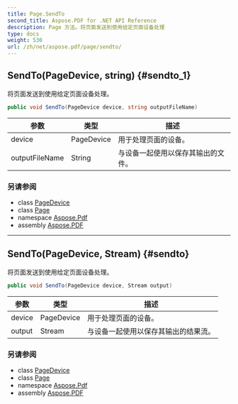 ```yaml
---
title: Page.SendTo
second_title: Aspose.PDF for .NET API Reference
description: Page 方法。将页面发送到使用给定页面设备处理
type: docs
weight: 530
url: /zh/net/aspose.pdf/page/sendto/
---
```

## SendTo(PageDevice, string) {#sendto_1}

将页面发送到使用给定页面设备处理。

```csharp
public void SendTo(PageDevice device, string outputFileName)
```

| 参数 | 类型 | 描述 |
| --- | --- | --- |
| device | PageDevice | 用于处理页面的设备。 |
| outputFileName | String | 与设备一起使用以保存其输出的文件。 |

### 另请参阅

* class [PageDevice](../../../aspose.pdf.devices/pagedevice/)
* class [Page](../)
* namespace [Aspose.Pdf](../../../aspose.pdf/)
* assembly [Aspose.PDF](../../../)

---

## SendTo(PageDevice, Stream) {#sendto}

将页面发送到使用给定页面设备处理。

```csharp
public void SendTo(PageDevice device, Stream output)
```

| 参数 | 类型 | 描述 |
| --- | --- | --- |
| device | PageDevice | 用于处理页面的设备。 |
| output | Stream | 与设备一起使用以保存其输出的结果流。 |

### 另请参阅

* class [PageDevice](../../../aspose.pdf.devices/pagedevice/)
* class [Page](../)
* namespace [Aspose.Pdf](../../../aspose.pdf/)
* assembly [Aspose.PDF](../../../)